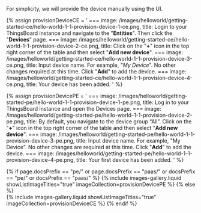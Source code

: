 For simplicity, we will provide the device manually using the UI.

{% assign provisionDeviceCE = '
    ===
        image: /images/helloworld/getting-started-ce/hello-world-1-1-provision-device-1-ce.png,
        title: Login to your ThingsBoard instance and navigate to the "**Entities**". Then click the "**Devices**" page.
    ===
        image: /images/helloworld/getting-started-ce/hello-world-1-1-provision-device-2-ce.png,
        title: Click on the "**+**" icon in the top right corner of the table and then select "**Add new device**".
    ===
        image: /images/helloworld/getting-started-ce/hello-world-1-1-provision-device-3-ce.png,
        title: Input device name. For example, "*My Device*". No other changes required at this time. Click "**Add**" to add the device.
    ===
        image: /images/helloworld/getting-started-ce/hello-world-1-1-provision-device-4-ce.png,
        title: Your device has been added.
    '
%}

{% assign provisionDevicePE = '
    ===
        image: /images/helloworld/getting-started-pe/hello-world-1-1-provision-device-1-pe.png,
        title: Log in to your ThingsBoard instance and open the Devices page.
    ===
        image: /images/helloworld/getting-started-pe/hello-world-1-1-provision-device-2-pe.png,
        title: By default, you navigate to the device group “All”. Click on the "**+**" icon in the top right corner of the table and then select "**Add new device**".
    ===
        image: /images/helloworld/getting-started-pe/hello-world-1-1-provision-device-3-pe.png,
        title: Input device name. For example, "My Device". No other changes are required at this time. Click "**Add**" to add the device.
    ===
        image: /images/helloworld/getting-started-pe/hello-world-1-1-provision-device-4-pe.png,
        title: Your first device has been added.
    '
%}

{% if page.docsPrefix == "pe/" or page.docsPrefix == "paas/" or docsPrefix == "pe/" or docsPrefix == "paas/" %}
    {% include images-gallery.liquid showListImageTitles="true" imageCollection=provisionDevicePE %}
{% else %}  
    {% include images-gallery.liquid showListImageTitles="true" imageCollection=provisionDeviceCE %}
{% endif %} 